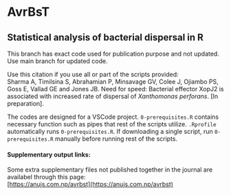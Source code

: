 # AvrBsT


## Statistical analysis of bacterial dispersal in R

This branch has exact code used for publication purpose and not updated. Use main branch for updated code.

Use this citation if you use all or part of the scripts provided:  
Sharma A, Timilsina S, Abrahamian P, Minsavage GV, Colee J, Ojiambo PS, Goss E, Vallad GE and Jones JB. Need for speed: Bacterial effector XopJ2 is associated with increased rate of dispersal of *Xanthomonas perforans*. [In preparation].

The codes are designed for a VSCode project. `0-prerequisites.R` contains necessary function such as pipes that rest of the scripts utilize. `.Rprofile` automatically runs `0-prerequisites.R`. If downloading a single script, run `0-prerequisites.R` manually before running rest of the scripts.

#### Supplementary output links:  
Some extra supplementary files not published together in the journal are availabel through this page:  
[https://anujs.com.np/avrbst](https://anujs.com.np/avrbst)
